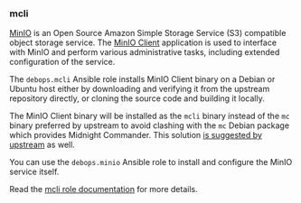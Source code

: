### mcli

[MinIO](https://min.io/) is an Open Source Amazon Simple Storage Service
(S3) compatible object storage service. The [MinIO
Client](https://docs.min.io/docs/minio-client-complete-guide)
application is used to interface with MinIO and perform various
administrative tasks, including extended configuration of the service.

The `debops.mcli` Ansible role installs MinIO Client binary on a Debian
or Ubuntu host either by downloading and verifying it from the upstream
repository directly, or cloning the source code and building it locally.

The MinIO Client binary will be installed as the `mcli` binary instead
of the `mc` binary preferred by upstream to avoid clashing with the `mc`
Debian package which provides Midnight Commander. This solution [is
suggested by
upstream](https://github.com/minio/mc/blob/master/CONFLICT.md) as well.

You can use the `debops.minio` Ansible role to install and configure the
MinIO service itself.

Read the [mcli role documentation](https://docs.debops.org/en/HEAD/ansible/roles/mcli/) for more details.
